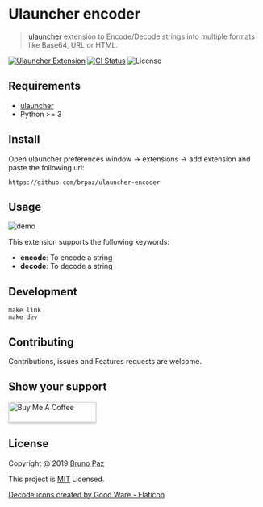 # Ulauncher encoder

> [ulauncher](https://ulauncher.io/) extension to Encode/Decode strings into multiple formats like Base64, URL or HTML.

[![Ulauncher Extension](https://img.shields.io/badge/Ulauncher-Extension-green.svg?style=for-the-badge)](https://ext.ulauncher.io/-/github-brpaz-ulauncher-encoder)
[![CI Status](https://img.shields.io/github/workflow/status/brpaz/ulauncher-mitmproxy/CI?color=orange&label=actions&logo=github&logoColor=orange&style=for-the-badge)](https://github.com/brpaz/ulauncher-encoder/workflows)
![License](https://img.shields.io/github/license/brpaz/ulauncher-encoder.svg?style=for-the-badge)


## Requirements

* [ulauncher](https://ulauncher.io/)
* Python >= 3

## Install

Open ulauncher preferences window -> extensions -> add extension and paste the following url:

```https://github.com/brpaz/ulauncher-encoder```

## Usage

![demo](demo.gif)

This extension supports the following keywords:

* **encode**: To encode a string
* **decode**: To decode a string

## Development

```
make link
make dev
```

## Contributing

Contributions, issues and Features requests are welcome.

## Show your support

<a href="https://www.buymeacoffee.com/Z1Bu6asGV" target="_blank"><img src="https://www.buymeacoffee.com/assets/img/custom_images/orange_img.png" alt="Buy Me A Coffee" style="height: 41px !important;width: 174px !important;box-shadow: 0px 3px 2px 0px rgba(190, 190, 190, 0.5) !important;-webkit-box-shadow: 0px 3px 2px 0px rgba(190, 190, 190, 0.5) !important;" ></a>

## License

Copyright @ 2019 [Bruno Paz](https://github.com/brpaz)

This project is [MIT](LLICENSE) Licensed.

<a href="https://www.flaticon.com/free-icons/decode" title="decode icons">Decode icons created by Good Ware - Flaticon</a>